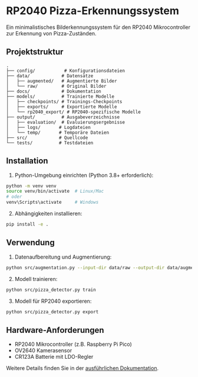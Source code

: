 # RP2040 Pizza-Erkennungssystem

Ein minimalistisches Bilderkennungssystem für den RP2040 Mikrocontroller zur Erkennung von Pizza-Zuständen.

## Projektstruktur

```
.
├── config/           # Konfigurationsdateien
├── data/            # Datensätze
│   ├── augmented/   # Augmentierte Bilder
│   └── raw/         # Original Bilder
├── docs/            # Dokumentation
├── models/          # Trainierte Modelle
│   ├── checkpoints/ # Trainings-Checkpoints
│   ├── exports/     # Exportierte Modelle
│   └── rp2040_export/ # RP2040-spezifische Modelle
├── output/          # Ausgabeverzeichnisse
│   ├── evaluation/  # Evaluierungsergebnisse
│   ├── logs/       # Logdateien
│   └── temp/       # Temporäre Dateien
├── src/            # Quellcode
└── tests/          # Testdateien
```

## Installation

1. Python-Umgebung einrichten (Python 3.8+ erforderlich):
```bash
python -m venv venv
source venv/bin/activate  # Linux/Mac
# oder
venv\Scripts\activate     # Windows
```

2. Abhängigkeiten installieren:
```bash
pip install -e .
```

## Verwendung

1. Datenaufbereitung und Augmentierung:
```bash
python src/augmentation.py --input-dir data/raw --output-dir data/augmented
```

2. Modell trainieren:
```bash
python src/pizza_detector.py train
```

3. Modell für RP2040 exportieren:
```bash
python src/pizza_detector.py export
```

## Hardware-Anforderungen

- RP2040 Mikrocontroller (z.B. Raspberry Pi Pico)
- OV2640 Kamerasensor
- CR123A Batterie mit LDO-Regler

Weitere Details finden Sie in der [ausführlichen Dokumentation](docs/RP2040%20Pizza-Erkennungssystem%20Dokumentation.pdf).
